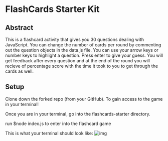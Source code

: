 # FlashCards Starter Kit

## Abstract
This is a flashcard activity that gives you 30 questions dealing with JavaScript. You can change the number of cards
per round by commenting out the question objects in the data.js file. You can use your arrow keys or number keys to
highlight a question. Press enter to give your guess. You will get feedback after every question and at the end of the
round you will recieve of percentage score with the time it took to you to get through the cards as well.

## Setup

Clone down the forked repo (from your GitHub). To gain access to the game in your terminal!

Once you are in your terminal, go into the flashcards-starter directory.

run $node index.js to enter into the flashcard game

This is what your terminal should look like:
![img](https://user-images.githubusercontent.com/53810104/77141560-f809d080-6a42-11ea-8d3e-0f5e3b3681c2.png)



